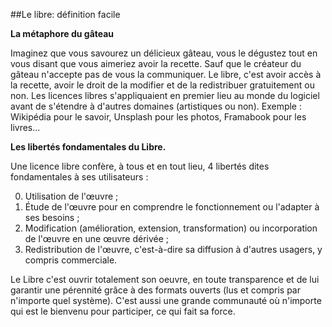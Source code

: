 ##Le libre: définition facile

**La métaphore du gâteau**

Imaginez que vous savourez un délicieux gâteau, vous le dégustez tout en vous disant que vous aimeriez avoir la recette. Sauf que le créateur du gâteau n'accepte pas de vous la communiquer. Le libre, c'est avoir accès à la recette, avoir le droit de la modifier et de la redistribuer gratuitement ou non. Les licences libres s'appliquaient en premier lieu au monde du logiciel avant de s'étendre à d'autres domaines (artistiques ou non). Exemple : Wikipédia pour le savoir, Unsplash pour les photos, Framabook pour les livres...

**Les libertés fondamentales du Libre.**

Une licence libre confère, à tous et en tout lieu, 4 libertés dites fondamentales à ses utilisateurs :

0. Utilisation de l'œuvre ;
1. Étude de l'œuvre pour en comprendre le fonctionnement ou l'adapter à ses besoins ;
2. Modification (amélioration, extension, transformation) ou incorporation de l'œuvre en une œuvre dérivée ;
3. Redistribution de l'œuvre, c'est-à-dire sa diffusion à d'autres usagers, y compris commerciale.

Le Libre c'est ouvrir totalement son oeuvre, en toute transparence et de lui garantir une pérennité grâce à des formats ouverts (lus et compris par n'importe quel système). C'est aussi une grande communauté où n'importe qui est le bienvenu pour participer, ce qui fait sa force.
